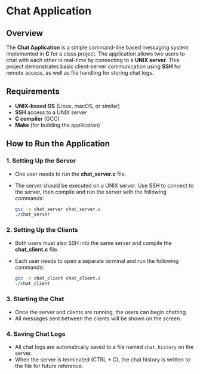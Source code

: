 # Chat Application

## Overview
The **Chat Application** is a simple command-line based messaging system implemented in **C** for a class project. The application allows two users to chat with each other in real-time by connecting to a **UNIX server**. This project demonstrates basic client-server communication using **SSH** for remote access, as well as file handling for storing chat logs.

## Requirements
- **UNIX-based OS** (Linux, macOS, or similar)
- **SSH** access to a UNIX server
- **C compiler** (GCC)
- **Make** (for building the application)

## How to Run the Application

### 1. **Setting Up the Server**
   - One user needs to run the **chat_server.c** file.
   - The server should be executed on a UNIX server. Use SSH to connect to the server, then compile and run the server with the following commands:

     ```bash
     gcc -o chat_server chat_server.c
     ./chat_server
     ```

### 2. **Setting Up the Clients**
   - Both users must also SSH into the same server and compile the **chat_client.c** file.
   - Each user needs to open a separate terminal and run the following commands:

     ```bash
     gcc -o chat_client chat_client.c
     ./chat_client
     ```

### 3. **Starting the Chat**
   - Once the server and clients are running, the users can begin chatting.
   - All messages sent between the clients will be shown on the screen.

### 4. **Saving Chat Logs**
   - All chat logs are automatically saved to a file named `chat_history` on the server.
   - When the server is terminated (CTRL + C), the chat history is written to the file for future reference.
